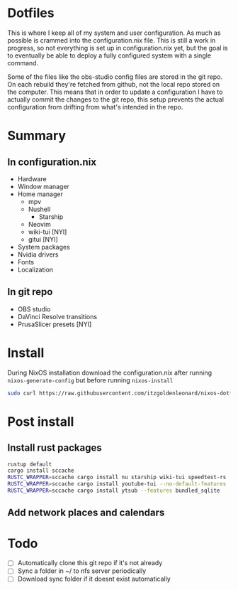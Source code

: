 # Dotfiles

This is where I keep all of my system and user configuration. As much as possible is crammed into the configuration.nix file. This is still a work in progress, so not everything is set up in configuration.nix yet, but the goal is to eventually be able to deploy a fully configured system with a single command.

Some of the files like the obs-studio config files are stored in the git repo. On each rebuild they're fetched from github, not the local repo stored on the computer. This means that in order to update a configuration I have to actually commit the changes to the git repo, this setup prevents the actual configuration from drifting from what's intended in the repo.

# Summary
## In configuration.nix
- Hardware
- Window manager
- Home manager
    - mpv
    - Nushell
        - Starship
    - Neovim
    - wiki-tui [NYI]
    - gitui [NYI]
- System packages
- Nvidia drivers
- Fonts
- Localization

## In git repo
- OBS studio
- DaVinci Resolve transitions
- PrusaSlicer presets [NYI]

# Install

During NixOS installation download the configuration.nix after running `nixos-generate-config` but before running `nixos-install`

```sh
sudo curl https://raw.githubusercontent.com/itzgoldenleonard/nixos-dotfiles/master/configuration.nix -o /mnt/etc/nixos/configuration.nix
```
# Post install

## Install rust packages

```sh
rustup default
cargo install sccache
RUSTC_WRAPPER=sccache cargo install nu starship wiki-tui speedtest-rs
RUSTC_WRAPPER=sccache cargo install youtube-tui --no-default-features
RUSTC_WRAPPER=sccache cargo install ytsub --features bundled_sqlite    # You might be able to install everything in one line (that's a challenge)
```

## Add network places and calendars


# Todo

- [ ] Automatically clone this git repo if it's not already
- [ ] Sync a folder in ~/ to nfs server periodically
- [ ] Download sync folder if it doesnt exist automatically
